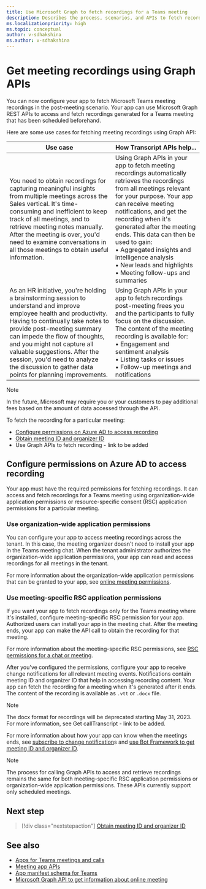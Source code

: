 ```yaml
---
title: Use Microsoft Graph to fetch recordings for a Teams meeting
description: Describes the process, scenarios, and APIs to fetch recordings in the post-meeting scenario.
ms.localizationpriority: high
ms.topic: conceptual
author: v-sdhakshina
ms.author: v-sdhakshina
---
```

# Get meeting recordings using Graph APIs

You can now configure your app to fetch Microsoft Teams meeting recordings in the post-meeting scenario. Your app can use Microsoft Graph REST APIs to access and fetch recordings generated for a Teams meeting that has been scheduled beforehand.

Here are some use cases for fetching meeting recordings using Graph API:

| Use case | How Transcript APIs help... |
| --- | --- |
| You need to obtain recordings for capturing meaningful insights from multiple meetings across the Sales vertical. It's time-consuming and inefficient to keep track of all meetings, and to retrieve meeting notes manually. After the meeting is over, you'd need to examine conversations in all those meetings to obtain useful information. | Using Graph APIs in your app to fetch meeting recordings automatically retrieves the recordings from all meetings relevant for your purpose. Your app can receive meeting notifications, and get the recording when it's generated after the meeting ends. This data can then be used to gain: <br> • Aggregated insights and intelligence analysis <br> • New leads and highlights <br> • Meeting follow-ups and summaries |
| As an HR initiative, you're holding a brainstorming session to understand and improve employee health and productivity. Having to continually take notes to provide post-meeting summary can impede the flow of thoughts, and you might not capture all valuable suggestions. After the session, you'd need to analyze the discussion to gather data points for planning improvements. | Using Graph APIs in your app to fetch recordings post-meeting frees you and the participants to fully focus on the discussion. The content of the meeting recording is available for: <br> • Engagement and sentiment analysis <br> • Listing tasks or issues <br> • Follow-up meetings and notifications |

> [!NOTE]
> In the future, Microsoft may require you or your customers to pay additional fees based on the amount of data accessed through the API.

To fetch the recording for a particular meeting:

- [Configure permissions on Azure AD to access recording](#configure-permissions-on-azure-ad-to-access-recording)
- [Obtain meeting ID and organizer ID](../meeting-transcripts/fetch-id.md)
- Use Graph APIs to fetch recording - link to be added

## Configure permissions on Azure AD to access recording

Your app must have the required permissions for fetching recordings. It can access and fetch recordings for a Teams meeting using organization-wide application permissions or resource-specific consent (RSC) application permissions for a particular meeting.

### Use organization-wide application permissions

You can configure your app to access meeting recordings across the tenant. In this case, the meeting organizer doesn't need to install your app in the Teams meeting chat. When the tenant administrator authorizes the organization-wide application permissions, your app can read and access recordings for all meetings in the tenant.

For more information about the organization-wide application permissions that can be granted to your app, see [online meeting permissions](/graph/permissions-reference#online-meetings-permissions).

### Use meeting-specific RSC application permissions

If you want your app to fetch recordings only for the Teams meeting where it's installed, configure  meeting-specific RSC permission for your app. Authorized users can install your app in the meeting chat. After the meeting ends, your app can make the API call to obtain the recording for that meeting.

For more information about the meeting-specific RSC permissions, see [RSC permissions for a chat or meeting](../rsc/resource-specific-consent.md#rsc-permissions-for-a-chat-or-meeting).

After you've configured the permissions, configure your app to receive change notifications for all relevant meeting events. Notifications contain meeting ID and organizer ID that help in accessing recording content. Your app can fetch the recording for a meeting when it's generated after it ends. The content of the recording is available as `.vtt` or `.docx` file.

> [!NOTE]
> The docx format for recordings will be deprecated starting May 31, 2023. For more information, see Get callTranscript - link to be added.

For more information about how your app can know when the meetings ends, see [subscribe to change notification](../meeting-transcripts/fetch-id.md#subscribe-to-change-notifications)s and [use Bot Framework to get meeting ID and organizer ID](../meeting-transcripts/fetch-id.md#use-bot-framework-to-get-meeting-id-and-organizer-id).
> [!NOTE]
> The process for calling Graph APIs to access and retrieve recordings remains the same for both meeting-specific RSC application permissions or organization-wide application permissions. These APIs currently support only scheduled meetings.

## Next step

> [!div class="nextstepaction"]
> [Obtain meeting ID and organizer ID](../meeting-transcripts/fetch-id.md)

## See also

- [Apps for Teams meetings and calls](../../apps-in-teams-meetings/teams-apps-in-meetings.md)
- [Meeting app APIs](../../apps-in-teams-meetings/meeting-apps-apis.md)
- [App manifest schema for Teams](../../resources/schema/manifest-schema.md)
- [Microsoft Graph API to get information about online meeting](/graph/api/resources/onlinemeeting)
